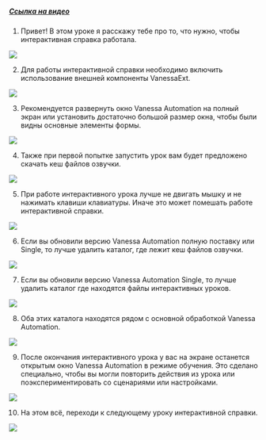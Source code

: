 ﻿##### [Ссылка на видео](https://youtu.be/COJ_wptCcXY)

001. Привет! В этом уроке я расскажу тебе про то, что нужно, чтобы интерактивная справка работала.

![](https://vanessa-files.do.bit-erp.ru/Doc/1.2.041.1/MD/Глава00/images/000_ЧтоНужноЧтобыИнтерактивнаяСправкаРаботала.png)

002. Для работы интерактивной справки необходимо включить использование внешней компоненты VanessaExt.

![](https://vanessa-files.do.bit-erp.ru/Doc/1.2.041.1/MD/Глава00/images/007_ЧтоНужноЧтобыИнтерактивнаяСправкаРаботала.png)

003. Рекомендуется развернуть окно Vanessa Automation на полный экран или установить достаточно большой размер окна, чтобы были видны основные элементы формы.

![](https://vanessa-files.do.bit-erp.ru/Doc/1.2.041.1/MD/Глава00/images/011_ЧтоНужноЧтобыИнтерактивнаяСправкаРаботала.png)

004. Также при первой попытке запустить урок вам будет предложено скачать кеш файлов озвучки.

![](https://vanessa-files.do.bit-erp.ru/Doc/1.2.041.1/MD/Глава00/images/012_ЧтоНужноЧтобыИнтерактивнаяСправкаРаботала.png)

005. При работе интерактивного урока лучше не двигать мышку и не нажимать клавиши клавиатуры. Иначе это может помешать работе интерактивной справки.

![](https://vanessa-files.do.bit-erp.ru/Doc/1.2.041.1/MD/Глава00/images/013_ЧтоНужноЧтобыИнтерактивнаяСправкаРаботала.png)

006. Если вы обновили версию Vanessa Automation полную поставку или Single, то лучше удалить каталог, где лежит кеш файлов озвучки.

![](https://vanessa-files.do.bit-erp.ru/Doc/1.2.041.1/MD/Глава00/images/020_ЧтоНужноЧтобыИнтерактивнаяСправкаРаботала.png)

007. Если вы обновили версию Vanessa Automation Single, то лучше удалить каталог где находятся файлы интерактивных уроков.

![](https://vanessa-files.do.bit-erp.ru/Doc/1.2.041.1/MD/Глава00/images/025_ЧтоНужноЧтобыИнтерактивнаяСправкаРаботала.png)

008. Оба этих каталога находятся рядом с основной обработкой Vanessa Automation.

![](https://vanessa-files.do.bit-erp.ru/Doc/1.2.041.1/MD/Глава00/images/028_ЧтоНужноЧтобыИнтерактивнаяСправкаРаботала.png)

009. После окончания интерактивного урока у вас на экране останется открытым окно Vanessa Automation в режиме обучения. Это сделано специально, чтобы вы могли повторить действия из урока или поэкспериментировать со сценариями или настройками.

![](https://vanessa-files.do.bit-erp.ru/Doc/1.2.041.1/MD/Глава00/images/029_ЧтоНужноЧтобыИнтерактивнаяСправкаРаботала.png)

010. На этом всё, переходи к следующему уроку интерактивной справки.

![](https://vanessa-files.do.bit-erp.ru/Doc/1.2.041.1/MD/Глава00/images/030_ЧтоНужноЧтобыИнтерактивнаяСправкаРаботала.png)
